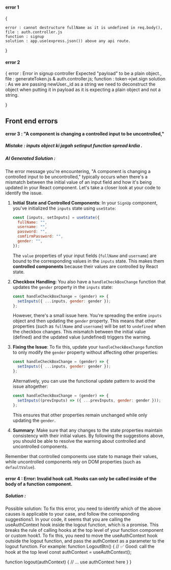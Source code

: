 #### error 1
{

    error : cannot destructure fullName as it is undefined in req.body(),
    file : auth.controller.js
    function : signup
    solution : app.use(express.json()) above any api route.

}
#### error 2
{
    error : Error in signup controller Expected "payload" to be a plain object.,
    file : generateToken.js & auth.controller.js;
    function : token->jwt.sign
    solution : As we are passing newUser._id as a string we need to deconstruct the object when putting it in payload as it is expecting a plain object and not a string. 

}

## Front end errors 

#### error 3 : "A component is changing a controlled input to be uncontrolled,"
##### Mistake : inputs object ki jagah setinput function spread krdia .
##### AI Generated Solution :
The error message you're encountering, "A component is changing a controlled input to be uncontrolled," typically occurs when there's a mismatch between the initial value of an input field and how it's being updated in your React component. Let's take a closer look at your code to identify the issue.

1. **Initial State and Controlled Components**:
   In your `SignUp` component, you've initialized the `inputs` state using `useState`:

   ```javascript
   const [inputs, setInputs] = useState({
     fullName: "",
     username: "",
     password: "",
     comfirmPassword: "",
     gender: "",
   });
   ```

   The `value` properties of your input fields (`fullName` and `username`) are bound to the corresponding values in the `inputs` state. This makes them **controlled components** because their values are controlled by React state.

2. **Checkbox Handling**:
   You also have a `handleCheckBoxChange` function that updates the `gender` property in the `inputs` state:

   ```javascript
   const handleCheckBoxChange = (gender) => {
     setInputs({ ...inputs, gender: gender });
   };
   ```

   However, there's a small issue here. You're spreading the entire `inputs` object and then updating the `gender` property. This means that other properties (such as `fullName` and `username`) will be set to `undefined` when the checkbox changes. This mismatch between the initial value (defined) and the updated value (undefined) triggers the warning.

3. **Fixing the Issue**:
   To fix this, update your `handleCheckBoxChange` function to only modify the `gender` property without affecting other properties:

   ```javascript
   const handleCheckBoxChange = (gender) => {
     setInputs({ ...inputs, gender: gender });
   };
   ```

   Alternatively, you can use the functional update pattern to avoid the issue altogether:

   ```javascript
   const handleCheckBoxChange = (gender) => {
     setInputs((prevInputs) => ({ ...prevInputs, gender: gender }));
   };
   ```

   This ensures that other properties remain unchanged while only updating the `gender`.

4. **Summary**:
   Make sure that any changes to the state properties maintain consistency with their initial values. By following the suggestions above, you should be able to resolve the warning about controlled and uncontrolled components.

Remember that controlled components use state to manage their values, while uncontrolled components rely on DOM properties (such as `defaultValue`). 




#### error 4 : Error: Invalid hook call. Hooks can only be called inside of the body of a function component.
##### Solution : 

Possible solution: 
To fix this error, you need to identify which of the above causes is applicable to your case, and follow the corresponding suggestions1. In your code, it seems that you are calling the useAuthContext hook inside the logout function, which is a promise. This breaks the rule of calling hooks at the top level of your function component or custom hook1. To fix this, you need to move the useAuthContext hook outside the logout function, and pass the authContext as a parameter to the logout function. For example:
function LogoutBtn() {
  // ✅ Good: call the hook at the top level
  const authContext = useAuthContext();

  function logout(authContext) {
    // ... use authContext here
  }
}

#####